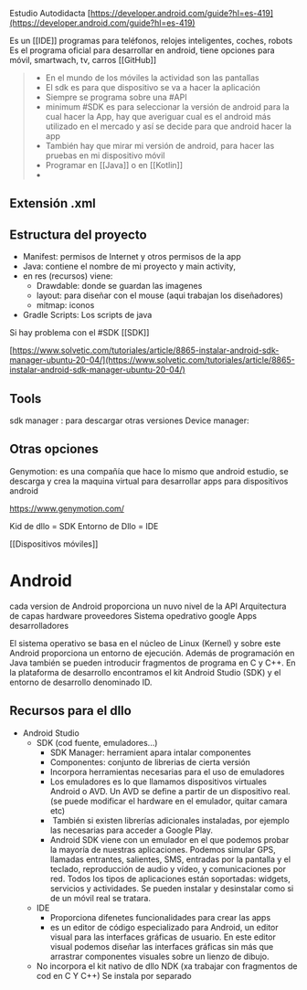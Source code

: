 Estudio Autodidacta [https://developer.android.com/guide?hl=es-419](https://developer.android.com/guide?hl=es-419)


Es un [[IDE]]  programas para teléfonos, relojes inteligentes, coches, robots
Es el programa oficial para desarrollar en android, tiene opciones para móvil, smartwach, tv, carros
[[GitHub]]

>- En el mundo de los móviles la actividad son las pantallas
>- El sdk es para que dispositivo se va a hacer la aplicación
>- Siempre se programa sobre una #API
>- minimum #SDK es para seleccionar la versión de android para la cual hacer la App, hay que averiguar cual es el android más utilizado en el mercado y así se decide para que android hacer la app
>- También hay que mirar mi versión de android, para hacer las pruebas en mi dispositivo móvil
>- Programar en [[Java]] o en [[Kotlin]]
>- 


## Extensión .xml

## Estructura del proyecto

- Manifest: permisos de Internet y otros permisos de la app
- Java: contiene el nombre de mi proyecto y  main activity, 
- en res (recursos) viene:
	- Drawdable: donde se guardan las imagenes
	- layout: para diseñar con el mouse (aqui trabajan los diseñadores)
	- mitmap: iconos
- Gradle Scripts: Los scripts de java 

Si hay problema con el #SDK [[SDK]]

[https://www.solvetic.com/tutoriales/article/8865-instalar-android-sdk-manager-ubuntu-20-04/](https://www.solvetic.com/tutoriales/article/8865-instalar-android-sdk-manager-ubuntu-20-04/)





## Tools 
sdk manager : para descargar otras versiones
Device manager:

## Otras opciones
Genymotion: es una compañía que hace lo mismo que android estudio, se descarga y  crea la maquina virtual para desarrollar apps para dispositivos android


https://www.genymotion.com/

Kid de dllo  = SDK
Entorno de Dllo  = IDE

[[Dispositivos móviles]]

# Android
cada version de Android proporciona un nuvo nivel de la API
Arquitectura de capas
	hardware proveedores
	Sistema opedrativo google
	Apps desarrolladores


El sistema operativo se basa en el núcleo de Linux (Kernel) y sobre este Android proporciona un entorno de ejecución. Además de programación en Java también se pueden introducir fragmentos de programa en C y C++. En la plataforma de desarrollo encontramos el kit Android Studio (SDK) y el entorno de desarrollo denominado ID.

## Recursos para el dllo

- Android Studio
	- SDK (cod fuente, emuladores...)
		- SDK Manager: herramient apara intalar componentes
		- Componentes: conjunto de librerias de cierta versión
		- Incorpora herramientas necesarias para el uso de emuladores
		- Los emuladores es lo que llamamos dispositivos virtuales Android o AVD. Un AVD se define a partir de un dispositivo real. (se puede modificar el hardware en el emulador, quitar camara etc)
		-  También si existen librerías adicionales instaladas, por ejemplo las necesarias para acceder a Google Play.
		- Android SDK viene con un emulador en el que podemos probar la mayoría de nuestras aplicaciones. Podemos simular GPS, llamadas entrantes, salientes, SMS, entradas por la pantalla y el teclado, reproducción de audio y vídeo, y comunicaciones por red. Todos los tipos de aplicaciones están soportadas: widgets, servicios y actividades. Se pueden instalar y desinstalar como si de un móvil real se tratara.
	- IDE
		-  Proporciona difenetes funcionalidades para crear las apps
		- es un editor de código especializado para Android, un editor visual para las interfaces gráficas de usuario. En este editor visual podemos diseñar las interfaces gráficas sin más que arrastrar componentes visuales sobre un lienzo de dibujo.
	- No incorpora el kit nativo de dllo NDK (xa trabajar con fragmentos de cod en C Y C++) Se instala por separado
	